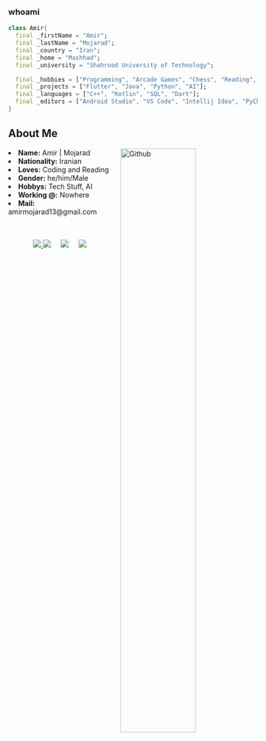 ### whoami

```dart
class Amir{
  final _firstName = "Amir";
  final _lastName = "Mojarad";
  final _country = "Iran";
  final _home = "Mashhad";
  final _university = "Shahrood University of Technology";

  final _hobbies = ["Programming", "Arcade Games", "Chess", "Reading", "Movies"];
  final _projects = ["Flutter", "Java", "Python", "AI"];
  final _languages = ["C++", "Kotlin", "SQL", "Dart"];
  final _editors = ["Android Studio", "VS Code", "Intellij Idea", "PyCharm", "Clion", "Visual Studio"];
}
```

<!-- About ME  -->
<h2>About Me </h2>

<!-- Any image aligned to the right. Beware the width -->
<img width="55%" align="right" alt="Github" src="https://raw.githubusercontent.com/onimur/.github/master/.resources/git-header.svg" />
<li>
<b>Name:</b> Amir | Mojarad</li>
<li>
<b>Nationality:</b> Iranian
</li>
<li>
<b>Loves:</b> Coding and Reading
</li>
<li>
<b>Gender:</b> he/him/Male
</li>
<li>
<b>Hobbys:</b> Tech Stuff, AI
</li>
<li>
<b>Working @:</b> Nowhere
</li>
<li>
<b>Mail:</b> amirmojarad13@gmail.com
</li>
<br>
&nbsp;
<!-- Contact  -->
  <p align="center">
  <a href="mailto:amirmojarad13@gmail.com"><img src="https://img.shields.io/badge/gmail-%23D14836.svg?&style=for-the-badge&logo=gmail&logoColor=white" />
  <a href="https://www.instagram.com/amirmjrd/"><img src="https://img.shields.io/badge/instagram-%23dc2743.svg?&style=for-the-badge&logo=instagram&logoColor=white" /></a>&nbsp;&nbsp;&nbsp;&nbsp;
  <a href="https://www.linkedin.com/in/amirmojarad/"><img src="https://img.shields.io/badge/linkedin-%230077B5.svg?&style=for-the-badge&logo=linkedin&logoColor=white" /></a>&nbsp;&nbsp;&nbsp;&nbsp;
  <a href="https://twitter.com/amirmojarad"><img src="https://img.shields.io/badge/twitter-%231DA1F2.svg?&style=for-the-badge&logo=twitter&logoColor=white" /></a>&nbsp;&nbsp;&nbsp;&nbsp;
  </a>
</p>
